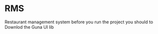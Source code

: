 # RMS
Restaurant management system
before you run the project you should to Downlod the Guna UI lib
